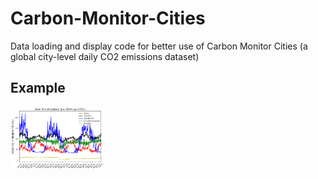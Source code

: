 # Carbon-Monitor-Cities
Data loading and display code for better use of Carbon Monitor Cities (a global city-level daily CO2 emissions dataset)

## Example
<img src="https://github.com/dh107/Carbon-Monitor-Cities/blob/main/Figures/new_york.png" width="150" height="100">
